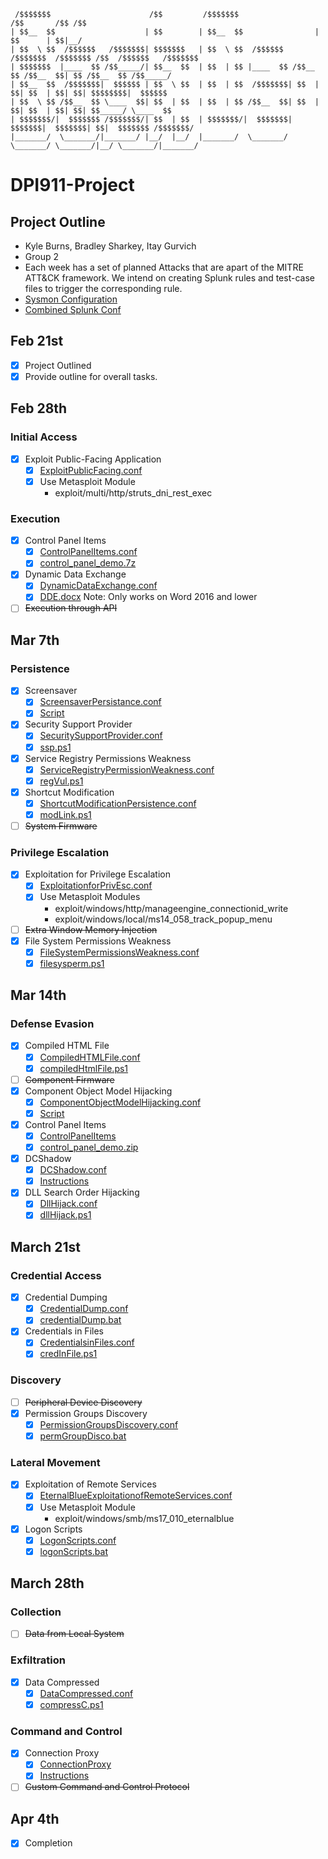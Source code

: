     /$$$$$$$                      /$$         /$$$$$$$                  /$$       /$$ /$$                    
    | $$__  $$                    | $$        | $$__  $$                | $$      | $$|__/                    
    | $$  \ $$  /$$$$$$   /$$$$$$$| $$$$$$$   | $$  \ $$  /$$$$$$   /$$$$$$$  /$$$$$$$ /$$  /$$$$$$   /$$$$$$$
    | $$$$$$$  |____  $$ /$$_____/| $$__  $$  | $$  | $$ |____  $$ /$$__  $$ /$$__  $$| $$ /$$__  $$ /$$_____/
    | $$__  $$  /$$$$$$$|  $$$$$$ | $$  \ $$  | $$  | $$  /$$$$$$$| $$  | $$| $$  | $$| $$| $$$$$$$$|  $$$$$$ 
    | $$  \ $$ /$$__  $$ \____  $$| $$  | $$  | $$  | $$ /$$__  $$| $$  | $$| $$  | $$| $$| $$_____/ \____  $$
    | $$$$$$$/|  $$$$$$$ /$$$$$$$/| $$  | $$  | $$$$$$$/|  $$$$$$$|  $$$$$$$|  $$$$$$$| $$|  $$$$$$$ /$$$$$$$/
    |_______/  \_______/|_______/ |__/  |__/  |_______/  \_______/ \_______/ \_______/|__/ \_______/|_______/ 

                                                                                                              
# DPI911-Project
## Project Outline

- Kyle Burns, Bradley Sharkey, Itay Gurvich
- Group 2
- Each week has a set of planned Attacks that are apart of the MITRE ATT&CK framework. We intend on creating Splunk rules and test-case files to trigger the corresponding rule.
- [Sysmon Configuration](sysmonconfig-export.xml)
- [Combined Splunk Conf](SplunkAlert_Confs/SplunkComplete.conf)
## Feb 21st
- [x] Project Outlined
- [x] Provide outline for overall tasks.

## Feb 28th
### Initial Access
- [x] Exploit Public-Facing Application
  - [x] [ExploitPublicFacing.conf](SplunkAlert_Confs/ExploitPublicFacing.conf)
  - [x] Use Metasploit Module
    - exploit/multi/http/struts_dni_rest_exec

### Execution
- [x] Control Panel Items
  - [x] [ControlPanelItems.conf](SplunkAlert_Confs/ControlPanelItems.conf)
  - [x] [control_panel_demo.7z](Scripts/control_panel_demo.7z)
- [x] Dynamic Data Exchange
  - [x] [DynamicDataExchange.conf](SplunkAlert_Confs/DynamicDataExchange.conf)
  - [x] [DDE.docx](Scripts/DDE.docx) Note: Only works on Word 2016 and lower
- [ ] ~~Execution through API~~

## Mar 7th
### Persistence
- [x] Screensaver
  - [x] [ScreensaverPersistance.conf](SplunkAlert_Confs/ScreensaverPersistance.conf)
  - [x] [Script](https://github.com/redcanaryco/atomic-red-team/blob/master/atomics/T1180/T1180.md)
- [x] Security Support Provider
  - [x] [SecuritySupportProvider.conf](SplunkAlert_Confs/SecuritySupportProvider.conf)
  - [x] [ssp.ps1](Scripts/ssp.ps1)
- [x] Service Registry Permissions Weakness
  - [x] [ServiceRegistryPermissionWeakness.conf](SplunkAlert_Confs/ServiceRegistryPermissionWeakness.conf)
  - [x] [regVul.ps1](Scripts/regVuln.ps1)
- [x] Shortcut Modification
  - [x] [ShortcutModificationPersistence.conf](SplunkAlert_Confs/ShortcutModificationPersistence.conf)
  - [x] [modLink.ps1](Scripts/modLink.ps1)
- [ ] ~~System Firmware~~
### Privilege Escalation
- [x] Exploitation for Privilege Escalation
  - [x] [ExploitationforPrivEsc.conf](SplunkAlert_Confs/ExploitationforPrivEsc.conf)
  - [x] Use Metasploit Modules 
    - exploit/windows/http/manageengine_connectionid_write
    - exploit/windows/local/ms14_058_track_popup_menu
- [ ] ~~Extra Window Memory Injection~~
- [x] File System Permissions Weakness
  - [x] [FileSystemPermissionsWeakness.conf](SplunkAlert_Confs/FileSystemPermissionsWeakness.conf)
  - [x] [filesysperm.ps1](Scripts/filesysperm.ps1)

## Mar 14th
### Defense Evasion
- [x] Compiled HTML File
  - [x] [CompiledHTMLFile.conf](SplunkAlert_Confs/CompiledHTMLFile.conf)
  - [x] [compiledHtmlFile.ps1](Scripts/compiledHtmlFile.ps1)
- [ ] ~~Component Firmware~~
- [x] Component Object Model Hijacking
  - [x] [ComponentObjectModelHijacking.conf](SplunkAlert_Confs/ComponentObjectModelHijacking.conf)
  - [x] [Script](https://github.com/redcanaryco/atomic-red-team/tree/6965fc15ef872281346d99d5eea952907167dec3/atomics/T1122)
- [x] Control Panel Items
  - [x] [ControlPanelItems](SplunkAlert_Confs/ControlPanelItems.conf)
  - [x] [control_panel_demo.zip](Scripts/control_panel_demo.zip)
- [x] DCShadow
  - [x] [DCShadow.conf](SplunkAlert_Confs/DCShadow.conf)
  - [x] [Instructions](https://github.com/redcanaryco/atomic-red-team/tree/6965fc15ef872281346d99d5eea952907167dec3/atomics/T1207)
- [x] DLL Search Order Hijacking
  - [x] [DllHijack.conf](SplunkAlert_Confs/DllHijack.conf)
  - [x] [dllHijack.ps1](Scripts/dllHijack.ps1)

## March 21st
### Credential Access
- [x] Credential Dumping
  - [x] [CredentialDump.conf](SplunkAlert_Conf/CredentialDump.conf)
  - [x] [credentialDump.bat](Scripts/credentialDump.bat)
- [x] Credentials in Files
  - [x] [CredentialsinFiles.conf](SplunkAlert_Confs/CredentialsinFiles.conf)
  - [x] [credInFile.ps1](Scripts/credInFile.ps1)

### Discovery
- [ ] ~~Peripheral Device Discovery~~
- [x] Permission Groups Discovery
  - [x] [PermissionGroupsDiscovery.conf](SplunkAlert_Conf/PermissionGroupsDiscovery.conf)
  - [x] [permGroupDisco.bat](Scripts/permGroupDisco.bat)
### Lateral Movement
- [x] Exploitation of Remote Services
  - [x] [EternalBlueExploitationofRemoteServices.conf](SplunkAlert_Confs/EternalBlueExploitationofRemoteServices.conf)
  - [x] Use Metasploit Module
    - exploit/windows/smb/ms17_010_eternalblue
- [x] Logon Scripts
  - [x] [LogonScripts.conf](SplunkAlert_Confs/LogonScripts.conf)
  - [x] [logonScripts.bat](Scripts/logonScripts.bat)

## March 28th
### Collection
- [ ] ~~Data from Local System~~
### Exfiltration
- [x] Data Compressed
  - [x] [DataCompressed.conf](SplunkAlert_Confs/DataCompressed.conf)
  - [x] [compressC.ps1](Scripts/compressC.ps1)
### Command and Control
- [x] Connection Proxy
  - [x] [ConnectionProxy](SplunkAlert_Confs/ConnectionProxy.conf)
  - [x] [Instructions](https://www.thewindowsclub.com/reset-winhttp-proxy-settings-windows)
- [ ] ~~Custom Command and Control Protocol~~

## Apr 4th 
- [x] Completion



